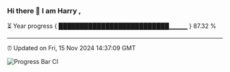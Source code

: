 ### Hi there 👋 I am Harry , 

⏳ Year progress { ██████████████████████████▁▁▁▁ } 87.32 %

---

⏰ Updated on Fri, 15 Nov 2024 14:37:09 GMT

![Progress Bar CI](https://github.com/duykhang68/duykhang68/workflows/Progress%20Bar%20CI/badge.svg)
